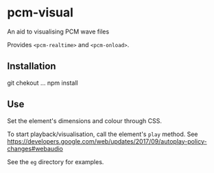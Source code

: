 # pcm-visual

An aid to visualising PCM wave files

Provides `<pcm-realtime>` and `<pcm-onload>`.

## Installation

  git chekout ...
  npm install

## Use

Set the element's dimensions and colour through CSS.

To start playback/visualisation, call the element's `play` method. See https://developers.google.com/web/updates/2017/09/autoplay-policy-changes#webaudio

See the `eg` directory for examples.

